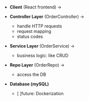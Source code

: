- **Client** (React frontend) ->

- **Controller Layer** (OrderController) ->
  - handle HTTP requests
  - request mapping
  - status codes
- **Service Layer**  (OrderService) ->
  - business logic: like CRUD

- **Repo Layer** (OrderRepo) ->
  - access the DB

- **Database (mySQL)**
  - [ ]future: Dockerization 



